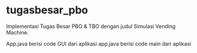 # tugasbesar_pbo
Implementasi Tugas Besar PBO &amp; TBO dengan judul Simulasi Vending Machine.

App.java berisi code GUI dari aplikasi
app.java berisi code main dari aplikasi
